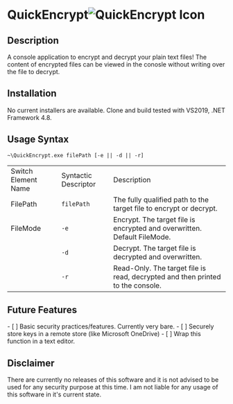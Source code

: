 <h1>QuickEncrypt<img src="https://github.com/peterjkingston/QuickEncrypt/raw/master/QuickEncrypt/Resources/quickencrypt_32x32.ico" alt="QuickEncrypt Icon"/></h1>  
<h2>Description</h2>
<p>A console application to encrypt and decrypt your plain text files! The content of encrypted files can be viewed in the conosle without writing over the file to decrypt.</p>

<h2>Installation</h2>
<p>No current installers are available. Clone and build tested with VS2019, .NET Framework 4.8.</p>

<h2>Usage Syntax</h2>
<code>~\QuickEncrypt.exe filePath [-e || -d || -r]</code>
<br/>
<table>
    <tr>
        <td>Switch Element Name</td><td>Syntactic Descriptor</td><td>Description</td>
    </tr>
    <tr>
        <td>FilePath</td><td><code>filePath</code></td><td>The fully qualified path to the target file to encrypt or decrypt.</td>
    </tr>
    <tr>
        <td>FileMode</td><td><code>-e</code></td><td>Encrypt. The target file is encrypted and overwritten. Default FileMode.</td>
    </tr>
    <tr>
        <td></td><td><code>-d</code></td><td>Decrypt. The target file is decrypted and overwritten.</td>
    </tr>
    <tr>
        <td></td><td><code>-r</code></td><td>Read-Only. The target file is read, decrypted and then printed to the console.</td>
    </tr>
</table>

<h2>Future Features</h2>
- [ ] Basic security practices/features. Currently very bare.
- [ ] Securely store keys in a remote store (like Microsoft OneDrive)
- [ ] Wrap this function in a text editor. 

<h2>Disclaimer</h2>
<p>There are currently no releases of this software and it is not advised to be used for any security purpose at this time. I am not liable for any usage of this software in it's current state.</p>